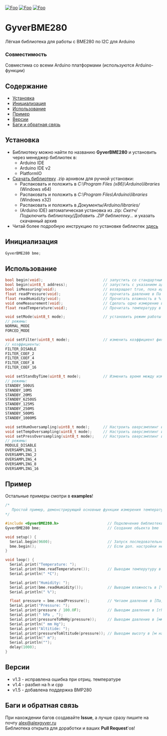[![Foo](https://img.shields.io/badge/Version-1.5-brightgreen.svg?style=flat-square)](#versions)
[![Foo](https://img.shields.io/badge/Website-AlexGyver.ru-blue.svg?style=flat-square)](https://alexgyver.ru/)
[![Foo](https://img.shields.io/badge/%E2%82%BD$%E2%82%AC%20%D0%9D%D0%B0%20%D0%BF%D0%B8%D0%B2%D0%BE-%D1%81%20%D1%80%D1%8B%D0%B1%D0%BA%D0%BE%D0%B9-orange.svg?style=flat-square)](https://alexgyver.ru/support_alex/)

# GyverBME280
Лёгкая библиотека для работы с BME280 по I2C для Arduino

### Совместимость
Совместима со всеми Arduino платформами (используются Arduino-функции)

## Содержание
- [Установка](#install)
- [Инициализация](#init)
- [Использование](#usage)
- [Пример](#example)
- [Версии](#versions)
- [Баги и обратная связь](#feedback)

<a id="install"></a>
## Установка
- Библиотеку можно найти по названию **GyverBME280** и установить через менеджер библиотек в:
    - Arduino IDE
    - Arduino IDE v2
    - PlatformIO
- [Скачать библиотеку](https://github.com/GyverLibs/GyverBME280/archive/refs/heads/main.zip) .zip архивом для ручной установки:
    - Распаковать и положить в *C:\Program Files (x86)\Arduino\libraries* (Windows x64)
    - Распаковать и положить в *C:\Program Files\Arduino\libraries* (Windows x32)
    - Распаковать и положить в *Документы/Arduino/libraries/*
    - (Arduino IDE) автоматическая установка из .zip: *Скетч/Подключить библиотеку/Добавить .ZIP библиотеку…* и указать скачанный архив
- Читай более подробную инструкцию по установке библиотек [здесь](https://alexgyver.ru/arduino-first/#%D0%A3%D1%81%D1%82%D0%B0%D0%BD%D0%BE%D0%B2%D0%BA%D0%B0_%D0%B1%D0%B8%D0%B1%D0%BB%D0%B8%D0%BE%D1%82%D0%B5%D0%BA)

<a id="init"></a>
## Инициализация
```cpp
GyverBME280 bme;
```

<a id="usage"></a>
## Использование
```cpp
bool begin(void);                           // запустить со стандартным адресом (0x76)
bool begin(uint8_t address);                // запустить с указанием адреса
bool isMeasuring(void);                     // возвращает true, пока идёт измерение
float readPressure(void);                   // прочитать давление в Па
float readHumidity(void);                   // Прочитать влажность в %
void oneMeasurement(void);                  // Сделать одно измерение и уйти в сон
float readTemperature(void);                // Прочитать температуру в градусах С

void setMode(uint8_t mode);                 // установить режим работы
// режимы:
NORMAL_MODE
FORCED_MODE

void setFilter(uint8_t mode);               // изменить коэффициент фильтрации. Вызывать перед begin
// коэффициенты:
FILTER_DISABLE
FILTER_COEF_2
FILTER_COEF_4
FILTER_COEF_8
FILTER_COEF_16

void setStandbyTime(uint8_t mode);          // Изменить время между измерениями. Вызывать перед begin
// режимы:
STANDBY_500US
STANDBY_10MS
STANDBY_20MS
STANDBY_6250US
STANDBY_125MS
STANDBY_250MS
STANDBY_500MS
STANDBY_1000MS

void setHumOversampling(uint8_t mode);      // Настроить оверсэмплинг или отключить влажность. Вызывать перед begin
void setTempOversampling(uint8_t mode);     // Настроить оверсэмплинг или отключить температуру. Вызывать перед begin
void setPressOversampling(uint8_t mode);    // Настроить оверсэмплинг или отключить давление. Вызывать перед begin
// режимы:
MODULE_DISABLE
OVERSAMPLING_1
OVERSAMPLING_2
OVERSAMPLING_4
OVERSAMPLING_8
OVERSAMPLING_16
```

<a id="example"></a>
## Пример
Остальные примеры смотри в **examples**!
```cpp
/*
   Простой пример, демонстрирующий основные функции измерения температуры, давления и влажности
*/

#include <GyverBME280.h>                      // Подключение библиотеки
GyverBME280 bme;                              // Создание обьекта bme

void setup() {
  Serial.begin(9600);                         // Запуск последовательного порта
  bme.begin();                                // Если доп. настройки не нужны  - инициализируем датчик
}

void loop() {
  Serial.print("Temperature: ");
  Serial.print(bme.readTemperature());        // Выводим темперутуру в [*C]
  Serial.println(" *C");

  Serial.print("Humidity: ");
  Serial.print(bme.readHumidity());           // Выводим влажность в [%]
  Serial.println(" %");

  float pressure = bme.readPressure();        // Читаем давление в [Па]
  Serial.print("Pressure: ");
  Serial.print(pressure / 100.0F);            // Выводим давление в [гПа]
  Serial.print(" hPa , ");
  Serial.print(pressureToMmHg(pressure));     // Выводим давление в [мм рт. столба]
  Serial.println(" mm Hg");
  Serial.print("Altitide: ");
  Serial.print(pressureToAltitude(pressure)); // Выводим высоту в [м над ур. моря]
  Serial.println(" m");
  Serial.println("");
  delay(1000);
}
```

<a id="versions"></a>
## Версии
- v1.3 - исправлена ошибка при отриц. температуре
- v1.4 - разбил на h и cpp
- v1.5 - добавлена поддержка BMP280

<a id="feedback"></a>
## Баги и обратная связь
При нахождении багов создавайте **Issue**, а лучше сразу пишите на почту [alex@alexgyver.ru](mailto:alex@alexgyver.ru)  
Библиотека открыта для доработки и ваших **Pull Request**'ов!
